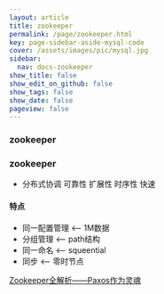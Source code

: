 ```yaml
---
layout: article
title: zookeeper
permalink: /page/zookeeper.html
key: page-sidebar-aside-mysql-code
cover: /assets/images/pic/mysql.jpg
sidebar:
  nav: docs-zookeeper
show_title: false
show_edit_on_github: false
show_tags: false
show_date: false
pageview: false
---
```

<style>
  .hero-example p {
    margin: .5rem 0;
  }
  .hero-example--height {
    height: 500px;
  }
  .hero-fill-example {
    background-color: #ccc;
  }
  .hero-fill-example--dark {
    background-color: #123;
  }
  .hero-bg-image-example {
    background-image: url("/docs/assets/images/cover25.jpg");
  }
  .hero-bg-image-example--linear-gradient {
    background-image: linear-gradient(135deg, rgba(255, 69, 0, .5), rgba(255, 197, 0, .2)), url("/docs/assets/images/cover3.jpg");
  }
</style>

<div class="hero hero-example hero--dark hero-bg-image-example my-3">
  <div class="hero__content">
    <h3>zookeeper</h3>
  </div>
</div>

### zookeeper
- 分布式协调 可靠性 扩展性 时序性 快速
#### 特点
- 同一配置管理  <-- 1M数据
- 分组管理  <-- path结构
- 同一命名  <-- squeential
- 同步  <-- 零时节点

[Zookeeper全解析——Paxos作为灵魂](https://www.douban.com/note/208430424/)
